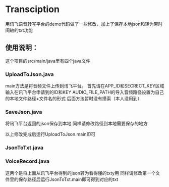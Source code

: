 # Transciption
用讯飞语音转写平台的demo代码做了一些修改，加上了保存本地json和转为带时间轴的txt功能

## 使用说明：
这个项目的src/main/java里有四个java文件

### UploadToJson.java
main方法是将音频文件上传到讯飞平台。
首先请在APP_ID和SECRECT_KEY区域输入在讯飞平台申请到的ID和KEY
AUDIO_FILE_PATH的导入音频路径设置为自己的本地文件路径+文件名的形式
后面方法暂时没有摸索（本人没用到）
### SaveJson.java
将讯飞平台返回的json保存到本地
同样请修改路径到本地需要保存的地方

以上修改完成后运行UploadToJson.main即可

### JsonToTxt.java
### VoiceRecord.java
这两个是将上面从讯飞平台得到的json转为看得懂的txty用
同样请修改第一个文件里的保存路径后运行JsonToTxt.main即可得到对应的txt
